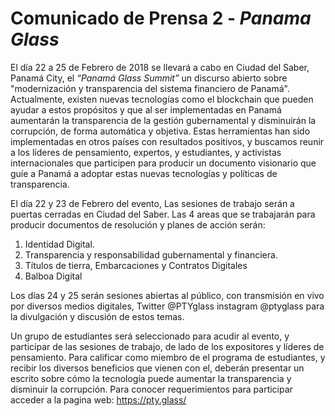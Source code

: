 # Comunicado de Prensa 2 - *Panama Glass*


El día 22 a 25 de Febrero de 2018 se llevará a cabo en Ciudad del Saber, Panamá  City, el *“Panamá Glass Summit”*  un discurso abierto sobre "modernización y transparencia del sistema financiero de Panamá". Actualmente, existen nuevas tecnologías como el blockchain que pueden ayudar a estos propósitos y que al ser implementadas en Panamá aumentarán la transparencia de la gestión gubernamental y disminuirán la corrupción, de forma automática y objetiva.  Estas herramientas han sido implementadas en otros países con resultados positivos, y buscamos reunir a los líderes de pensamiento, expertos, y estudiantes, y activistas internacionales que participen para producir un documento visionario que guíe a Panamá a adoptar estas nuevas tecnologías y políticas de transparencia.

El día 22 y 23 de Febrero del evento, Las sesiones de trabajo serán a puertas cerradas en Ciudad del Saber. Las 4 areas que se trabajarán para producir documentos de resolución y planes de acción serán: 
1. Identidad Digital. 
2. Transparencia y responsabilidad gubernamental y financiera.
3. Títulos de tierra, Embarcaciones y Contratos Digitales
4. Balboa Digital

Los días 24 y 25 serán sesiones abiertas al público, con transmisión en vivo por diversos medios digitales, Twitter @PTYglass instagram @ptyglass para la divulgación y discusión de estos temas.


Un grupo de estudiantes será seleccionado para acudir al evento, y participar de las sesiones de trabajo, de lado de los expositores y líderes de pensamiento. Para calificar como miembro de el programa de estudiantes, y recibir los diversos beneficios que vienen con el, deberán presentar un escrito sobre cómo la tecnología puede aumentar la transparencia y disminuir la corrupción. Para  conocer requerimientos para participar acceder a la pagina web: https://pty.glass/
